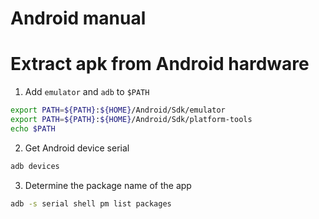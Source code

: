 # Android manual

# Extract apk from Android hardware

1. Add `emulator` and `adb` to `$PATH`

```bash
export PATH=${PATH}:${HOME}/Android/Sdk/emulator
export PATH=${PATH}:${HOME}/Android/Sdk/platform-tools
echo $PATH
```

2. Get Android device serial

```bash
adb devices
```

3. Determine the package name of the app

```bash
adb -s serial shell pm list packages
```


